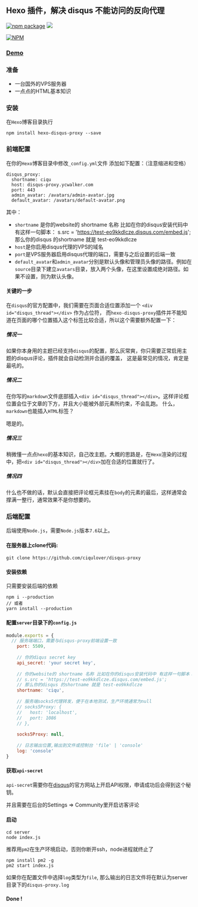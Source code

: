 ## Hexo 插件，解决 disqus 不能访问的反向代理
[![npm package](https://img.shields.io/npm/v/hexo-disqus-proxy.svg?style=flat)](https://www.npmjs.org/package/hexo-disqus-proxy)
![](https://img.shields.io/badge/node-%3E7.6-brightgreen.svg)

[![NPM](https://nodei.co/npm/hexo-disqus-proxy.png)](https://nodei.co/npm/hexo-disqus-proxy/)


### [Demo](https://ycwalker.com/test-disqus-proxy/)

### 准备
* 一台国外的VPS服务器
* 一点点的HTML基本知识

### 安装

在`Hexo`博客目录执行
```
npm install hexo-disqus-proxy --save
```

### 前端配置

在你的`Hexo`博客目录中修改`_config.yml`文件
添加如下配置：（注意缩进和空格）
```
disqus_proxy:
  shortname: ciqu
  host: disqus-proxy.ycwalker.com
  port: 443
  admin_avatar: /avatars/admin-avatar.jpg
  default_avatar: /avatars/default-avatar.png
```
其中：
* `shortname` 是你的website的 shortname 名称 比如在你的disqus安装代码中 有这样一句脚本：
              s.src = 'https://test-eo9kkdlcze.disqus.com/embed.js';
              那么你的disqus 的shortname 就是 test-eo9kkdlcze
* `host`是你启用disqus代理的VPS的域名
* `port`是VPS服务器启用disqus代理的端口，需要与之后设置的后端一致
* `default_avatar`和`admin_avatar`分别是默认头像和管理员头像的路径。例如在`source`目录下建立`avatars`目录，放入两个头像，在这里设置成绝对路径。如果不设置，则为默认头像。

#### 关键的一步

在`disqus`的官方配置中，我们需要在页面合适位置添加一个 `<div id="disqus_thread"></div>` 作为占位符，
而`hexo-disqus-proxy`插件并不能知道在页面的哪个位置插入这个标签比较合适，所以这个需要额外配置一下：

##### 情况一
如果你本身用的主题已经支持`disqus`的配置，那么灰常爽，你只需要正常启用主题的disqus评论，插件就会自动检测并合适的覆盖，
这是最常见的情况，肯定是最吼的。
##### 情况二
在你写的`markdown`文件底部插入`<div id="disqus_thread"></div>`。这样评论框位置会位于文章的下方，并且大小能被外部元素所约束，不会乱跑。
什么，`markdown`也能插入`HTML`标签？

嗯是的。
##### 情况三
稍微懂一点点`hexo`的基本知识，自己改主题。大概的思路是，在`Hexo`渲染的过程中，把`<div id="disqus_thread"></div>`加在合适的位置就行了。
##### 情况四
什么也不做的话，默认会直接把评论框元素挂在`body`的元素的最后，这样通常会撑满一整行，通常效果不是你想要的。

### 后端配置

后端使用`Node.js`，需要`Node.js`版本`7.6`以上。

#### 在服务器上clone代码:
```
git clone https://github.com/ciqulover/disqus-proxy
```
#### 安装依赖 
只需要安装后端的依赖
```
npm i --production
// 或者
yarn install --production
```

#### 配置`server`目录下的`config.js`
``` js
module.exports = {
  // 服务端端口，需要与disqus-proxy前端设置一致
    port: 5509,
  
    // 你的diqus secret key
    api_secret: 'your secret key',
  
    // 你的website的 shortname 名称 比如在你的disqus安装代码中 有这样一句脚本：
    // s.src = 'https://test-eo9kkdlcze.disqus.com/embed.js';
    // 那么你的disqus 的shortname 就是 test-eo9kkdlcze
    shortname: 'ciqu',
  
    // 服务端socks5代理转发，便于在本地测试，生产环境通常为null
    // socks5Proxy: {
    //   host: 'localhost',
    //   port: 1086
    // },
  
    socks5Proxy: null,
  
    // 日志输出位置,输出到文件或控制台 'file' | 'console'
    log: 'console'
}

```
#### 获取`api-secret`
`api-secret`需要你在[disqus](https://disqus.com/)的官方网站上开启API权限，申请成功后会得到这个秘钥。

并且需要在后台的Settings => Community里开启访客评论

#### 启动
```
cd server
node index.js
```

推荐用`pm2`在生产环境启动，否则你断开ssh，node进程就终止了

```
npm install pm2 -g
pm2 start index.js
```
如果你在配置文件中选择`log`类型为`file`, 那么输出的日志文件将在默认为server目录下的`disqus-proxy.log`

#### Done !
